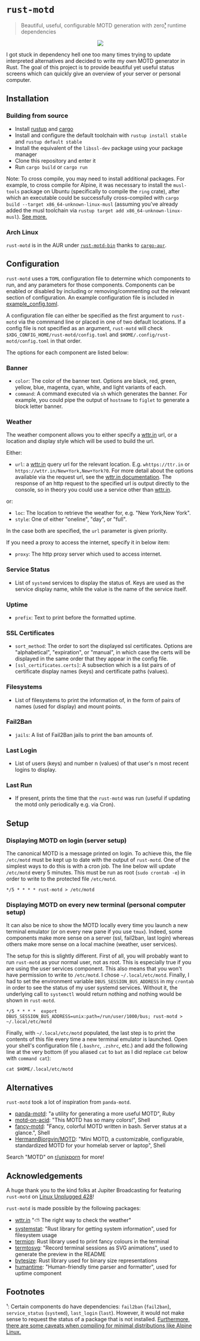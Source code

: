 # `rust-motd`

> Beautiful, useful, configurable MOTD generation with zero[¹](#footnote-1) runtime dependencies

<p align="center">
	<img src="./docs/example_output.svg" />
</p>

I got stuck in dependency hell one too many times
trying to update interpreted alternatives
and decided to write my own MOTD generator in Rust.
The goal of this project is to provide beautiful yet useful status screens
which can quickly give an overview of your server or personal computer.

## Installation

### Building from source

- Install [rustup](https://rustup.rs/) and [cargo](https://github.com/rust-lang/cargo/)
- Install and configure the default toolchain with `rustup install stable` and `rustup default stable`
- Install the equivalent of the `libssl-dev` package using your package manager
- Clone this repository and enter it
- Run `cargo build` or `cargo run`

<a id="compiling-alpine"></a>
Note: To cross compile, you may need to install additional packages. For example, to cross compile for Alpine, it was necessary to install the `musl-tools` package on Ubuntu (specifically to compile the `ring` crate), after which an executable could be successfully cross-compiled with `cargo build --target x86_64-unknown-linux-musl` (assuming you've already added the musl toolchain via `rustup target add x86_64-unknown-linux-musl`).
[See more.](https://www.reddit.com/r/rust/comments/qdm8gf/comment/hhor67v/?utm_source=share&utm_medium=web2x&context=3)

### Arch Linux

`rust-motd` is in the AUR under [`rust-motd-bin`](https://aur.archlinux.org/packages/rust-motd-bin/) thanks to [`cargo-aur`](https://github.com/fosskers/cargo-aur).

## Configuration

`rust-motd` uses a `TOML` configuration file to determine which components to run, and any parameters for those components. Components can be enabled or disabled by including or removing/commenting out the relevant section of configuration. An example configuration file is included in [example_config.toml](example_config.toml).

A configuration file can either be specified as the first argument to `rust-motd` via the comnmand line or placed in one of two default locations. If a config file is not specified as an argument, `rust-motd` will check `$XDG_CONFIG_HOME/rust-motd/config.toml` and `$HOME/.config/rust-motd/config.toml` in that order.

The options for each component are listed below:
### Banner

- `color`: The color of the banner text. Options are black, red, green, yellow, blue, magenta, cyan, white, and light variants of each.
- `command`: A command executed via `sh` which generates the banner. For example, you could pipe the output of `hostname` to `figlet` to generate a block letter banner.

### Weather

The weather component allows you to either specify a [wttr.in](https://wttr.in) url, or a location and display style which will be used to build the url.

Either:

- `url`: a [wttr.in](https://wttr.in) query url for the relevant location. E.g. `whttps://ttr.in` or `https://wttr.in/New+York,New+York?0`. For more detail about the options available via the request url, see the [wttr.in documentation](https://github.com/chubin/wttr.in). The response of an http request to the specified url is output directly to the console, so in theory you could use a service other than [wttr.in](wttr.in).

or:

- `loc`: The location to retrieve the weather for, e.g. "New York,New York".
- `style`: One of either "oneline", "day", or "full".

In the case both are specified, the `url` parameter is given priority.

If you need a proxy to access the internet, specify it in below item:

- `proxy`: The http proxy server which used to access internet.

### Service Status

 - List of `systemd` services to display the status of. Keys are used as the service display name, while the value is the name of the service itself.

### Uptime

- `prefix`: Text to print before the formatted uptime.

### SSL Certificates

- `sort_method`: The order to sort the displayed ssl certificates. Options are "alphabetical", "expiration", or "manual", in which case the certs will be displayed in the same order that they appear in the config file.
- `[ssl_certificates.certs]`: A subsection which is a list pairs of of certificate display names (keys) and certificate paths (values).

### Filesystems

 - List of filesystems to print the information of, in the form of pairs of names (used for display) and mount points.

### Fail2Ban

- `jails`: A list of Fail2Ban jails to print the ban amounts of.

### Last Login

- List of users (keys) and number n (values) of that user's n most recent logins to display.

### Last Run

- If present, prints the time that the `rust-motd` was run (useful if updating the motd only periodically e.g. via Cron).

## Setup

### Displaying MOTD on login (server setup)

The canonical MOTD is a message printed on login.
To achieve this, the file `/etc/motd` must be kept up to date with the output of `rust-motd`.
One of the simplest ways to do this is with a cron job.
The line below will update `/etc/motd` every 5 minutes.
This must be run as root (`sudo crontab -e`)
in order to write to the protected file `/etc/motd`.

```cron
*/5 * * * * rust-motd > /etc/motd
```

### Displaying MOTD on every new terminal (personal computer setup)

It can also be nice to show the MOTD locally every time you launch a new terminal emulator
(or on every new pane if you use `tmux`).
Indeed, some components make more sense on a server (ssl, fail2ban, last login)
whereas others make more sense on a local machine (weather, user services).

The setup for this is slightly different.
First of all, you will probably want to run `rust-motd` as your normal user,
not as root.
This is especially true if you are using the user services component.
This also means that you won't have permission to write to `/etc/motd`.
I chose `~/.local/etc/motd`.
Finally, I had to set the environment variable `DBUS_SESSION_BUS_ADDRESS`
in my `crontab` in order to see the status of my user systemd services.
Without it, the underlying call to `systemctl` would return nothing
and nothing would be shown in `rust-motd`.

```cron
*/5 * * * *  export DBUS_SESSION_BUS_ADDRESS=unix:path=/run/user/1000/bus; rust-motd > ~/.local/etc/motd
```

Finally, with `~/.local/etc/motd` populated,
the last step is to print the contents of this file every time a new terminal emulator is launched.
Open your shell's configuration file (`.bashrc`, `.zshrc`, etc.)
and add the following line at the very bottom
(if you aliased `cat` to `bat` as I did replace `cat` below with `command cat`):

```
cat $HOME/.local/etc/motd
```


## Alternatives

`rust-motd` took a lot of inspiration from `panda-motd`.

- [panda-motd](https://github.com/taylorthurlow/panda-motd): "a utility for generating a more useful MOTD", Ruby
- [motd-on-acid](https://github.com/x70b1/motd-on-acid):  "This MOTD has so many colors!", Shell
- [fancy-motd](https://github.com/bcyran/fancy-motd): "Fancy, colorful MOTD written in bash. Server status at a glance.", Shell
- [HermannBjorgvin/MOTD](https://github.com/HermannBjorgvin/motd): "Mini MOTD, a customizable, configurable, standardized MOTD for your homelab server or laptop", Shell

Search "MOTD" on [r/unixporn](https://reddit.com/r/unixporn) for more!

## Acknowledgements

A huge thank you to the kind folks at Jupiter Broadcasting
for featuring `rust-motd` on [Linux Unplugged 428](https://linuxunplugged.com/428)!

`rust-motd` is made possible by the following packages:

- [wttr.in](https://github.com/chubin/wttr.in) ":partly_sunny: The right way to check the weather"
- [systemstat](https://github.com/unrelentingtech/systemstat): "Rust library for getting system information", used for filesystem usage
- [termion](https://docs.rs/termion/1.5.6/termion/): Rust library used to print fancy colours in the terminal
- [termtosvg](https://github.com/nbedos/termtosvg): "Record terminal sessions as SVG animations", used to generate the preview in the README
- [bytesize](https://docs.rs/bytesize/1.0.1/bytesize/): Rust library used for binary size representations
- [humantime](https://docs.rs/humantime/2.0.1/humantime/): "Human-friendly time parser and formatter", used for uptime component

## Footnotes
<a id="footnote-1"></a>
¹: Certain components do have dependencies: `fail2ban` (`fail2ban`), `service_status` (`systemd`),
`last_login` (`last`).
However, it would not make sense to request the status of a package that is not installed.
[Furthermore, there are some caveats when compiling for minimal distributions like Alpine Linux.](#compiling-alpine)
